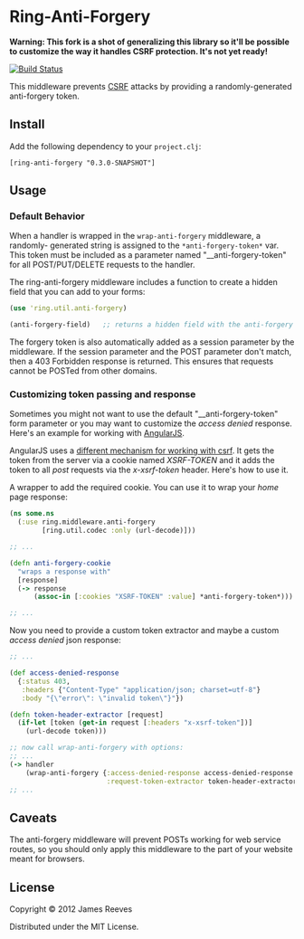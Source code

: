 # Ring-Anti-Forgery

**Warning: This fork is a shot of generalizing this library so it'll be possible
to customize the way it handles CSRF protection. It's not yet ready!**

[![Build Status](https://secure.travis-ci.org/weavejester/ring-anti-forgery.png)](http://travis-ci.org/weavejester/ring-anti-forgery)

This middleware prevents [CSRF][1] attacks by providing a randomly-generated
anti-forgery token.

## Install

Add the following dependency to your `project.clj`:

    [ring-anti-forgery "0.3.0-SNAPSHOT"]

## Usage

### Default Behavior

When a handler is wrapped in the `wrap-anti-forgery` middleware, a
randomly- generated string is assigned to the `*anti-forgery-token*`
var. This token must be included as a parameter named
"__anti-forgery-token" for all POST/PUT/DELETE requests to the
handler.

The ring-anti-forgery middleware includes a function to create a
hidden field that you can add to your forms:

```clojure
(use 'ring.util.anti-forgery)

(anti-forgery-field)   ;; returns a hidden field with the anti-forgery token
```

The forgery token is also automatically added as a session parameter
by the middleware. If the session parameter and the POST parameter
don't match, then a 403 Forbidden response is returned. This ensures
that requests cannot be POSTed from other domains.

### Customizing token passing and response

Sometimes you might not want to use the default "__anti-forgery-token"
form parameter or you may want to customize the *access denied*
response. Here's an example for working with [AngularJS][2].

AngularJS uses a [different mechanism for working with csrf][3]. It
gets the token from the server via a cookie named *XSRF-TOKEN* and it
adds the token to all *post* requests via the *x-xsrf-token* header.
Here's how to use it.

A wrapper to add the required cookie. You can use it to wrap your
*home* page response:

```clojure
(ns some.ns
  (:use ring.middleware.anti-forgery
        [ring.util.codec :only (url-decode)]))

;; ...

(defn anti-forgery-cookie
  "wraps a response with"
  [response]
  (-> response
      (assoc-in [:cookies "XSRF-TOKEN" :value] *anti-forgery-token*)))

;; ...
```
Now you need to provide a custom token extractor and maybe a custom
*access denied* json response:

```clojure
;; ...

(def access-denied-response
  {:status 403,
   :headers {"Content-Type" "application/json; charset=utf-8"}
   :body "{\"error\": \"invalid token\"}"})

(defn token-header-extractor [request]
  (if-let [token (get-in request [:headers "x-xsrf-token"])]
    (url-decode token)))

;; now call wrap-anti-forgery with options:
;; ...
(-> handler
    (wrap-anti-forgery {:access-denied-response access-denied-response
                        :request-token-extractor token-header-extractor})
;; ...
```


## Caveats

The anti-forgery middleware will prevent POSTs working for web service routes,
so you should only apply this middleware to the part of your website meant
for browsers.

[1]: http://en.wikipedia.org/wiki/Cross-site_request_forgery
[2]: http://angularjs.org
[3]: http://docs.angularjs.org/api/ng.$http

## License

Copyright © 2012 James Reeves

Distributed under the MIT License.
